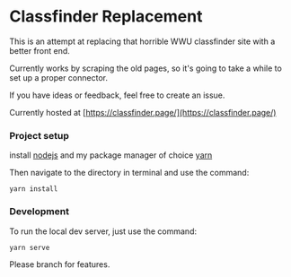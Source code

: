 # Classfinder Replacement

This is an attempt at replacing that horrible WWU classfinder site with a better front end.

Currently works by scraping the old pages, so it's going to take a while to set up a proper connector.

If you have ideas or feedback, feel free to create an issue.

Currently hosted at [https://classfinder.page/](https://classfinder.page/)

### Project setup

install [nodejs](https://nodejs.org/en/download/) and my package manager of choice [yarn](https://yarnpkg.com/en/docs/install)

Then navigate to the directory in terminal and use the command: 

```
yarn install
```
### Development

To run the local dev server, just use the command:

```
yarn serve
```

Please branch for features.
